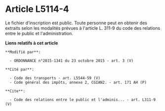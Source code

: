 # Article L5114-4

Le fichier d'inscription est public. Toute personne peut en obtenir des extraits selon les modalités prévues à l'article L.
311-9 du code des relations entre le public et l'administration.

**Liens relatifs à cet article**

	**Modifié par**:

	  - ORDONNANCE n°2015-1341 du 23 octobre 2015 - art. 3 (V)

	**Cité par**:

	  - Code des transports - art. L5544-59 (V)
	  - Code général des impôts, annexe 2, CGIAN2. - art. 171 AH (P)

	**Cite**:

	  - Code des relations entre le public et l'adminis... - art. L311-9 (V)
